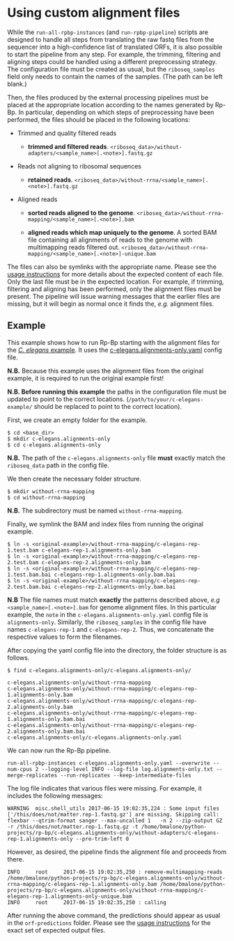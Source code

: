 
# Using custom alignment files

While the `run-all-rpbp-instances` (and `run-rpbp-pipeline`) scripts are designed to handle all steps from translating the raw fastq files from the sequencer into a high-confidence list of translated ORFs, it is also possible to start the pipeline from any step. For example, the trimming, filtering and aligning steps could be handled using a different preprocessing strategy. The configuration file must be created as usual, but the `riboseq_samples` field only needs to contain the names of the samples. (The path can be left blank.)

Then, the files produced by the external processing pipelines must be placed at the appropriate location according to the names generated by Rp-Bp. In particular, depending on which steps of preprocessing have been performed, the files should be placed in the following locations:

* Trimmed and quality filtered reads
    * **trimmed and filtered reads**. 
    `<riboseq_data>/without-adapters/<sample_name>[.<note>].fastq.gz`
    
* Reads not aligning to ribosomal sequences
    * **retained reads**. 
    `<riboseq_data>/without-rrna/<sample_name>[.<note>].fastq.gz`
    
* Aligned reads
    * **sorted reads aligned to the genome**. 
    `<riboseq_data>/without-rrna-mapping/<sample_name>[.<note>].bam`
    
    * **aligned reads which map uniquely to the genome**. A sorted BAM file containing all alignments of reads to the genome with multimapping reads filtered out. 
    `<riboseq_data>/without-rrna-mapping/<sample_name>[.<note>]-unique.bam`
    
The files can also be symlinks with the appropriate name. Please see the [usage instructions](usage-instructions.html) for more details about the expected content of each file. Only the last file must be in the expected location. For example, if trimming, filtering and aligning has been performed, only the alignment files must be present. The pipeline will issue warning messages that the earlier files are missing, but it will begin as normal once it finds the, *e.g.* alignment files.

<a id="custom-example"></a>

## Example

This example shows how to run Rp-Bp starting with the alignment files for the
[*C. elegans* example](running-example.html). It uses the
[c-elegans.alignments-only.yaml](https://data.dieterichlab.org/s/9qOW2PsoA8V1LVR/download)
config file. 

**N.B.** Because this example uses the alignment files from the original example, it is
required to run the original example first!

**N.B. Before running this example** the paths in the configuration file must be
updated to point to the correct locations. (`/path/to/your/c-elegans-example/` should be replaced to point to the correct location).

First, we create an empty folder for the example.
```
$ cd <base_dir>
$ mkdir c-elegans.alignments-only
$ cd c-elegans.alignments-only
```

**N.B.** The path of the `c-elegans.alignments-only` file **must** exactly
match the `riboseq_data` path in the config file.

We then create the necessary folder structure.
```
$ mkdir without-rrna-mapping
$ cd without-rrna-mapping
```

**N.B.** The subdirectory must be named `without-rrna-mapping`.

Finally, we symlink the BAM and index files from running the original example.

```
$ ln -s <original-example>/without-rrna-mapping/c-elegans-rep-1.test.bam c-elegans-rep-1.alignments-only.bam
$ ln -s <original-example>/without-rrna-mapping/c-elegans-rep-2.test.bam c-elegans-rep-2.alignments-only.bam
$ ln -s <original-example>/without-rrna-mapping/c-elegans-rep-1.test.bam.bai c-elegans-rep-1.alignments-only.bam.bai
$ ln -s <original-example>/without-rrna-mapping/c-elegans-rep-2.test.bam.bai c-elegans-rep-2.alignments-only.bam.bai
```

**N.B** The file names must match **exactly** the patterns described above, *e.g* `<sample_name>[.<note>].bam` for genome alignment files. In this
particular example, the `note` in the `c-elegans.alignments-only.yaml` config
file is `alignments-only`. Similarly, the `riboseq_samples` in the config file
have names `c-elegans-rep-1` and `c-elegans-rep-2`. Thus, we concatenate the
respective values to form the filenames.

After copying the yaml config file into the directory, the folder structure is
as follows.

```
$ find c-elegans.alignments-only/c-elegans.alignments-only/

c-elegans.alignments-only/without-rrna-mapping
c-elegans.alignments-only/without-rrna-mapping/c-elegans-rep-1.alignments-only.bam
c-elegans.alignments-only/without-rrna-mapping/c-elegans-rep-2.alignments-only.bam
c-elegans.alignments-only/without-rrna-mapping/c-elegans-rep-1.alignments-only.bam.bai
c-elegans.alignments-only/without-rrna-mapping/c-elegans-rep-2.alignments-only.bam.bai
c-elegans.alignments-only/c-elegans.alignments-only.yaml
```

We can now run the Rp-Bp pipeline.

```
run-all-rpbp-instances c-elegans.alignments-only.yaml --overwrite --num-cpus 2 --logging-level INFO --log-file log.alignments-only.txt --merge-replicates --run-replicates --keep-intermediate-files
```

The log file indicates that various files were missing. For example, it includes
the following messages:
```
WARNING  misc.shell_utils 2017-06-15 19:02:35,224 : Some input files ['/this/does/not/matter.rep-1.fastq.gz'] are missing. Skipping call: 
flexbar --qtrim-format sanger --max-uncalled 1   -n 2 --zip-output GZ -r /this/does/not/matter.rep-1.fastq.gz -t /home/bmalone/python-projects/rp-bp/c-elegans.alignments-only/without-adapters/c-elegans-rep-1.alignments-only --pre-trim-left 0

```
However, as desired, the pipeline finds the alignment file and proceeds from
there.
```
INFO     root     2017-06-15 19:02:35,250 : remove-multimapping-reads /home/bmalone/python-projects/rp-bp/c-elegans.alignments-only/without-rrna-mapping/c-elegans-rep-1.alignments-only.bam /home/bmalone/python-projects/rp-bp/c-elegans.alignments-only/without-rrna-mapping/c-elegans-rep-1.alignments-only-unique.bam 
INFO     root     2017-06-15 19:02:35,250 : calling
```

After running the above command, the predictions should appear as usual in
the `orf-predictions` folder. Please see the 
[usage instructions](usage-instructions.html) for the exact set
of expected output files.
